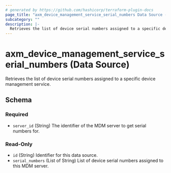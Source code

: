 ```yaml
---
# generated by https://github.com/hashicorp/terraform-plugin-docs
page_title: "axm_device_management_service_serial_numbers Data Source - terraform-provider-axm"
subcategory: ""
description: |-
  Retrieves the list of device serial numbers assigned to a specific device management service.
---
```


# axm_device_management_service_serial_numbers (Data Source)

Retrieves the list of device serial numbers assigned to a specific device management service.



<!-- schema generated by tfplugindocs -->
## Schema

### Required

- `server_id` (String) The identifier of the MDM server to get serial numbers for.

### Read-Only

- `id` (String) Identifier for this data source.
- `serial_numbers` (List of String) List of device serial numbers assigned to this MDM server.
